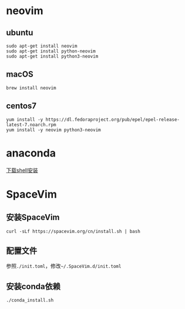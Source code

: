 
# neovim

## ubuntu 

```
sudo apt-get install neovim
sudo apt-get install python-neovim
sudo apt-get install python3-neovim
```
## macOS

```
brew install neovim
```
## centos7 

```
yum install -y https://dl.fedoraproject.org/pub/epel/epel-release-latest-7.noarch.rpm
yum install -y neovim python3-neovim
```

# anaconda

[下载shell安装](https://www.anaconda.com/distribution/)

# SpaceVim

## 安装SpaceVim

```
curl -sLf https://spacevim.org/cn/install.sh | bash
```
## 配置文件

参照`./init.toml`，修改`~/.SpaceVim.d/init.toml`

## 安装conda依赖

```
./conda_install.sh
```

